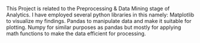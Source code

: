 This Project is related to the Preprocessing & Data Mining stage of Analytics. I have employed several python libraries in this namely:
Matplotlib to visualize my findings.
Pandas to manipulate data and make it suitable for plotting.
Numpy for similar purposes as pandas but mostly for applying math functions to make the data efficient for processing.
